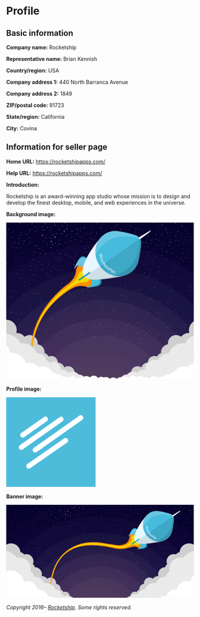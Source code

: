 # Profile

## Basic information

**Company name:** Rocketship

**Representative name:** Brian Kennish

**Country/region:** USA

**Company address 1:** 440 North Barranca Avenue

**Company address 2:** 1849

**ZIP/postal code:** 91723

**State/region:** California

**City:** Covina

## Information for seller page

**Home URL:** https://rocketshipapps.com/

**Help URL:** https://rocketshipapps.com/

**Introduction:**

Rocketship is an award-winning app studio whose mission is to design and develop the finest desktop,
mobile, and web experiences in the universe.

**Background image:**

![Background](background.jpg)

**Profile image:**

![Profile](profile.jpg)

**Banner image:**

![Banner](banner.jpg)

_Copyright 2016– [Rocketship](https://rocketshipapps.com/). Some rights reserved._
